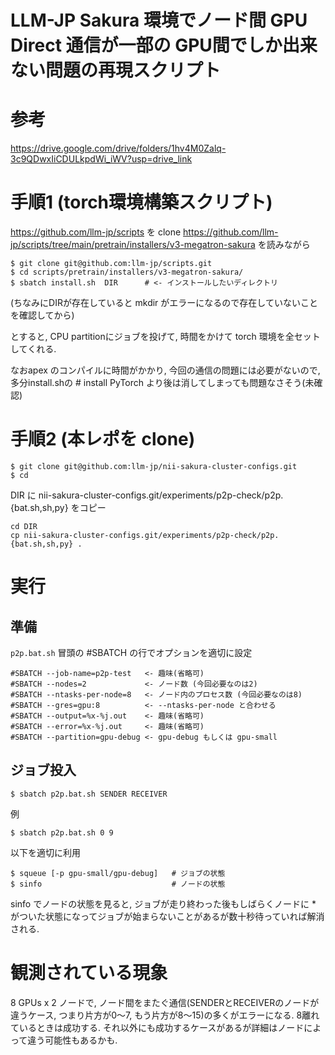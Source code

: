 # LLM-JP Sakura 環境でノード間 GPU Direct 通信が一部の GPU間でしか出来ない問題の再現スクリプト

# 参考

https://drive.google.com/drive/folders/1hv4M0Zalq-3c9QDwxIiCDULkpdWi_iWV?usp=drive_link

# 手順1 (torch環境構築スクリプト)

https://github.com/llm-jp/scripts を clone
https://github.com/llm-jp/scripts/tree/main/pretrain/installers/v3-megatron-sakura を読みながら

```
$ git clone git@github.com:llm-jp/scripts.git
$ cd scripts/pretrain/installers/v3-megatron-sakura/
$ sbatch install.sh  DIR      # <- インストールしたいディレクトリ
```
(ちなみにDIRが存在していると mkdir がエラーになるので存在していないことを確認してから)

とすると, CPU partitionにジョブを投げて, 時間をかけて torch 環境を全セットしてくれる.

なおapex のコンパイルに時間がかかり, 今回の通信の問題には必要がないので, 多分install.shの # install PyTorch より後は消してしまっても問題なさそう(未確認)

# 手順2 (本レポを clone)

```
$ git clone git@github.com:llm-jp/nii-sakura-cluster-configs.git
$ cd 
```

DIR に nii-sakura-cluster-configs.git/experiments/p2p-check/p2p.{bat.sh,sh,py} をコピー

```
cd DIR
cp nii-sakura-cluster-configs.git/experiments/p2p-check/p2p.{bat.sh,sh,py} .
```

# 実行

## 準備

`p2p.bat.sh` 冒頭の #SBATCH の行でオプションを適切に設定

```
#SBATCH --job-name=p2p-test   <- 趣味(省略可)
#SBATCH --nodes=2             <- ノード数 (今回必要なのは2)
#SBATCH --ntasks-per-node=8   <- ノード内のプロセス数 (今回必要なのは8)
#SBATCH --gres=gpu:8          <- --ntasks-per-node と合わせる
#SBATCH --output=%x-%j.out    <- 趣味(省略可)
#SBATCH --error=%x-%j.out     <- 趣味(省略可)
#SBATCH --partition=gpu-debug <- gpu-debug もしくは gpu-small
```

## ジョブ投入

```
$ sbatch p2p.bat.sh SENDER RECEIVER
```

例

```
$ sbatch p2p.bat.sh 0 9
```

以下を適切に利用

```
$ squeue [-p gpu-small/gpu-debug]   # ジョブの状態
$ sinfo                             # ノードの状態
```

sinfo でノードの状態を見ると, ジョブが走り終わった後もしばらくノードに * がついた状態になってジョブが始まらないことがあるが数十秒待っていれば解消される.

# 観測されている現象

8 GPUs x 2 ノードで, ノード間をまたぐ通信(SENDERとRECEIVERのノードが違うケース, つまり片方が0〜7, もう片方が8〜15)の多くがエラーになる. 8離れているときは成功する. それ以外にも成功するケースがあるが詳細はノードによって違う可能性もあるかも.



